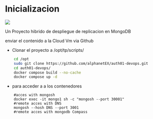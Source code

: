 # Inicializacion 

<img src='https://img.shields.io/github/last-commit/alphanetEX/auth01-devops' >

Un Proyecto hibrido de despliegue de replicacion en MongoDB 

enviar el contenido a la Cloud Vm via Github 

- Clonar el proyecto a /opt/tp/scripts/
```sh 
    cd /opt
    sudo git clone https://github.com/alphanetEX/auth01-devops.git
    cd auth01-devops/
    docker compose build --no-cache 
    docker compose up -d 
```
- para acceder a a los contenedores  

```
    #acces with mongosh 
    docker exec -it mongo1 sh -c "mongosh --port 30001"
    #remote acces with DNS 
    mongosh --hosh DNS --port 3001
    #remote acces with mongodb Compass
    
```
